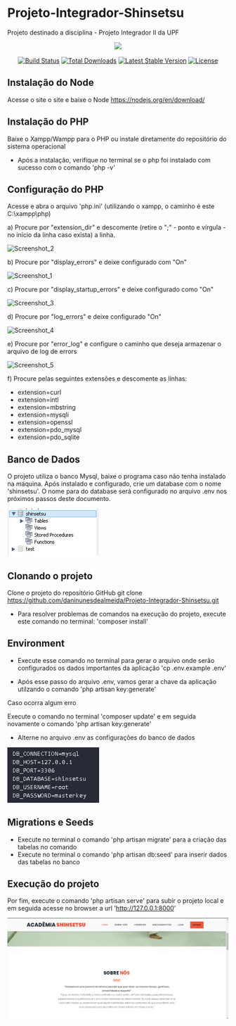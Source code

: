 # Projeto-Integrador-Shinsetsu
Projeto destinado a disciplina - Projeto Integrador II da UPF
<p align="center"><a href="https://laravel.com" target="_blank"><img src="https://raw.githubusercontent.com/laravel/art/master/logo-lockup/5%20SVG/2%20CMYK/1%20Full%20Color/laravel-logolockup-cmyk-red.svg" width="400"></a></p>

<p align="center">
<a href="https://travis-ci.org/laravel/framework"><img src="https://travis-ci.org/laravel/framework.svg" alt="Build Status"></a>
<a href="https://packagist.org/packages/laravel/framework"><img src="https://poser.pugx.org/laravel/framework/d/total.svg" alt="Total Downloads"></a>
<a href="https://packagist.org/packages/laravel/framework"><img src="https://poser.pugx.org/laravel/framework/v/stable.svg" alt="Latest Stable Version"></a>
<a href="https://packagist.org/packages/laravel/framework"><img src="https://poser.pugx.org/laravel/framework/license.svg" alt="License"></a>
</p>

## Instalação do Node
Acesse o site o site e baixe o Node https://nodejs.org/en/download/

## Instalação do PHP
Baixe o Xampp/Wampp para o PHP ou instale diretamente do repositório do sistema operacional

- Após a instalação, verifique no terminal se o php foi instalado com sucesso com o comando 'php -v'

## Configuração do PHP
Acesse e abra o arquivo 'php.ini' (utilizando o xampp, o caminho é este C:\xampp\php)

a) Procure por "extension_dir" e descomente (retire o ";" - ponto e vírgula - no início da linha caso exista) a linha.

![Screenshot_2](https://user-images.githubusercontent.com/59673152/135761105-cc39476e-732d-4c84-9115-68f06399b92b.png)

b) Procure por "display_errors" e deixe configurado com "On"

![Screenshot_1](https://user-images.githubusercontent.com/59673152/135761072-6a461ac8-1771-42d3-a9d9-e5be7c08d79f.png)

c) Procure por "display_startup_errors" e deixe configurado como "On"

![Screenshot_3](https://user-images.githubusercontent.com/59673152/135761290-004b8413-809e-4e4a-a705-bf11d85da787.png)

d) Procure por "log_errors" e deixe configurado "On"

![Screenshot_4](https://user-images.githubusercontent.com/59673152/135761320-7644f2c6-f9df-4c23-8b30-42c01d51885c.png)

e) Procure por "error_log" e configure o caminho que deseja armazenar o arquivo de log de errors

![Screenshot_5](https://user-images.githubusercontent.com/59673152/135761345-1ec35faf-ab26-489a-a262-bfbeaa8a64f6.png)

f) Procure pelas seguintes extensões e descomente as linhas:
  - extension=curl
  - extension=intl
  - extension=mbstring
  - extension=mysqli
  - extension=openssl
  - extension=pdo_mysql
  - extension=pdo_sqlite

## Banco de Dados 
O projeto utiliza o banco Mysql, baixe o programa caso não tenha instalado na máquina. Após instalado e configurado, crie um database com o nome 'shinsetsu'. O nome para do database será configurado no arquivo .env nos próximos passos deste documento.

![Screenshot](https://github.com/daninunesdealmeida/Projeto-Integrador-Shinsetsu/blob/b5cf3b0c7fcb8415e2874870d680f92c3eb26d62/Screenshot_6.png)


## Clonando o projeto
Clone o projeto do repositório GitHub
git clone https://github.com/daninunesdealmeida/Projeto-Integrador-Shinsetsu.git


- Para resolver problemas de comandos na execução do projeto, execute este comando no terminal: 
'composer install'

## Environment 
- Execute esse comando no terminal para gerar o arquivo onde serão configurados os dados importantes da aplicação 'cp .env.example .env'

- Após esse passo do arquivo .env, vamos gerar a chave da aplicação utilzando o comando 'php artisan key:generate'

Caso ocorra algum erro

Execute o comando no terminal 'composer update' e em seguida novamente o comando 'php artisan key:generate'

- Alterne no arquivo .env as configurações do banco de dados 

![database](Screenshot_7.png)

## Migrations e Seeds
- Execute no terminal o comando 'php artisan migrate' para a criação das tabelas no comando 
- Execute no terminal o comando 'php artisan db:seed' para inserir dados das tabelas no banco

## Execução do projeto
Por fim, execute o comando 'php artisan serve' para subir o projeto local e em seguida acesse no browser a url 'http://127.0.0.1:8000'

![Screenshot_8](https://github.com/daninunesdealmeida/Projeto-Integrador-Shinsetsu/blob/b5cf3b0c7fcb8415e2874870d680f92c3eb26d62/Screenshot_8.png)
